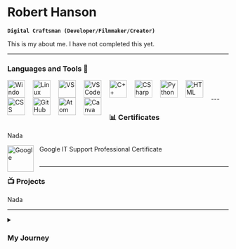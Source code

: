 # Robert Hanson

**`Digital Craftsman (Developer/Filmmaker/Creator)`**

This is my about me. I have not completed this yet.



---

### Languages and Tools 🧰
<img align="left" alt="Windows" width="40px" style="padding-right:15px;" src="https://cdn.jsdelivr.net/gh/devicons/devicon/icons/windows8/windows8-original.svg" />
<img align="left" alt="Linux" width="40px" style="padding-right:15px;" src="https://cdn.jsdelivr.net/gh/devicons/devicon/icons/linux/linux-original.svg" />
<img align="left" alt="VS" width="40px" style="padding-right:15px;" src="https://cdn.jsdelivr.net/gh/devicons/devicon/icons/visualstudio/visualstudio-plain.svg" /> 
<img align="left" alt="VS Code" width="40px" style="padding-right:15px;" src="https://cdn.jsdelivr.net/gh/devicons/devicon/icons/vscode/vscode-original.svg" />
<img align="left" alt="C++" width="40px" style="padding-right:15px;" src="https://cdn.jsdelivr.net/gh/devicons/devicon/icons/cplusplus/cplusplus-original.svg" />
<img align="left" alt="CSharp" width="40px" style="padding-right:15px;" src="https://cdn.jsdelivr.net/gh/devicons/devicon/icons/csharp/csharp-original.svg" />
<img align="left" alt="Python" width="40px" style="padding-right:15px;" src="https://cdn.jsdelivr.net/gh/devicons/devicon/icons/python/python-plain.svg" />
<img align="left" alt="HTML" width="40px" style="padding-right:15px;" src="https://cdn.jsdelivr.net/gh/devicons/devicon/icons/html5/html5-plain.svg" />
<img align="left" alt="CSS" width="40px" style="padding-right:15px;" src="https://cdn.jsdelivr.net/gh/devicons/devicon/icons/css3/css3-plain.svg" />
<img align="left" alt="GitHub" width="40px" style="padding-right:15px;" src="https://cdn.jsdelivr.net/gh/devicons/devicon/icons/github/github-original.svg" />
<img align="left" alt="Atom" width="40px" style="padding-right:15px;" src="https://cdn.jsdelivr.net/gh/devicons/devicon/icons/atom/atom-original.svg" />
<img align="left" alt="Canva" width="40px" style="padding-right:15px;" src="https://cdn.jsdelivr.net/gh/devicons/devicon/icons/canva/canva-original.svg" />
      
<br />
<br />
---


### 📊 Certificates

Nada

<img align="left" alt="Google" width="60px" style="padding-right:10px;" src="https://cdn.jsdelivr.net/gh/devicons/devicon/icons/google/google-plain-wordmark.svg" />
Google IT Support Professional Certificate
          
<br />
<br />

---


### 📺 Projects

Nada

---


<details>
 <summary><h3> My Journey</h3></summary>
   This is where there will be more information about me... eventually.

